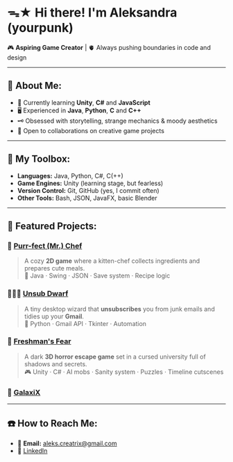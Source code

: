 # ᯓ★ Hi there! I'm Aleksandra (yourpunk) 

🎮 **Aspiring Game Creator** | 🫀 Always pushing boundaries in code and design

---

## 🎸 About Me:
- 🔭 Currently learning **Unity**, **C#** and **JavaScript**
- 🖥️ Experienced in **Java**, **Python**, **C** and **C++**
- 🗝️ Obsessed with storytelling, strange mechanics & moody aesthetics
- 🚨 Open to collaborations on creative game projects

---

## 🧰 My Toolbox:
- **Languages:** Java, Python, C#, C(++)
- **Game Engines:** Unity (learning stage, but fearless)
- **Version Control:** Git, GitHub (yes, I commit often)
- **Other Tools:** Bash, JSON, JavaFX, basic Blender

---

## 📌 Featured Projects:

### 🐾 [Purr-fect (Mr.) Chef](https://github.com/yourpunk/kitty-game)
> A cozy **2D game** where a kitten-chef collects ingredients and prepares cute meals.<br>
> 🧪 Java · Swing · JSON · Save system · Recipe logic

### 🧙🏻‍♂️ [Unsub Dwarf](https://github.com/yourpunk/unsub_dwarf)
> A tiny desktop wizard that **unsubscribes** you from junk emails and tidies up your **Gmail**. <br>
> 🐍 Python · Gmail API · Tkinter · Automation

### 👻 [Freshman's Fear](https://github.com/yourpunk/horror-uni)
> A dark **3D horror escape game** set in a cursed university full of shadows and secrets. <br>
> 🎮 Unity · C# · AI mobs · Sanity system · Puzzles · Timeline cutscenes

### 👾 [GalaxiX](https://github.com/yourpunk/space-platformer)
---

## ☎️ How to Reach Me:
- 💌 **Email:** [aleks.creatrix@gmail.com](mailto:aleks.creatrix@gmail.com)
- 🔗  [LinkedIn](https://www.linkedin.com/in/aleksandra-kenig-285757342/)

